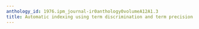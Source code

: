 ```yaml
---
anthology_id: 1976.ipm_journal-ir0anthology0volumeA12A1.3
title: Automatic indexing using term discrimination and term precision measurements
---
```

